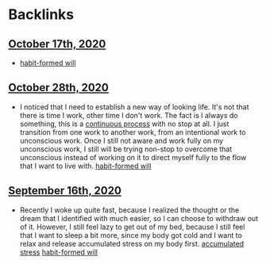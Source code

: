 
# Backlinks
## [October 17th, 2020](<October 17th, 2020.md>)
- [habit-formed will](<habit-formed will.md>)

## [October 28th, 2020](<October 28th, 2020.md>)
- I noticed that I need to establish a new way of looking life. It's not that there is time I work, other time I don't work. The fact is I always do something, this is a [continuous process](<continuous process.md>) with no stop at all. I just transition from one work to another work, from an intentional work to unconscious work. Once I still not aware and work fully on my unconscious work, I still will be trying non-stop to overcome that unconscious instead of working on it to direct myself fully to the flow that I want to live with. [habit-formed will](<habit-formed will.md>)

## [September 16th, 2020](<September 16th, 2020.md>)
- Recently I woke up quite fast, because I realized the thought or the dream that I identified with much easier, so I can choose to withdraw out of it. However, I still feel lazy to get out of my bed, because I still feel that I want to sleep a bit more, since my body got cold and I want to relax and release accumulated stress on my body first. [accumulated stress](<accumulated stress.md>) [habit-formed will](<habit-formed will.md>)

